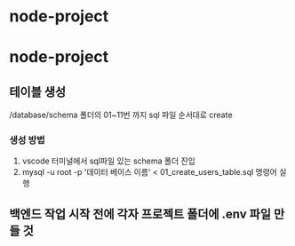 # node-project

# node-project

## 테이블 생성

/database/schema 폴더의 01~11번 까지 sql 파일 순서대로 create

### 생성 방법

1. vscode 터미널에서 sql파일 있는 schema 폴더 진입
2. mysql -u root -p '데이터 베이스 이름' < 01_create_users_table.sql 명령어 실행

## 백엔드 작업 시작 전에 각자 프로젝트 폴더에 .env 파일 만들 것
